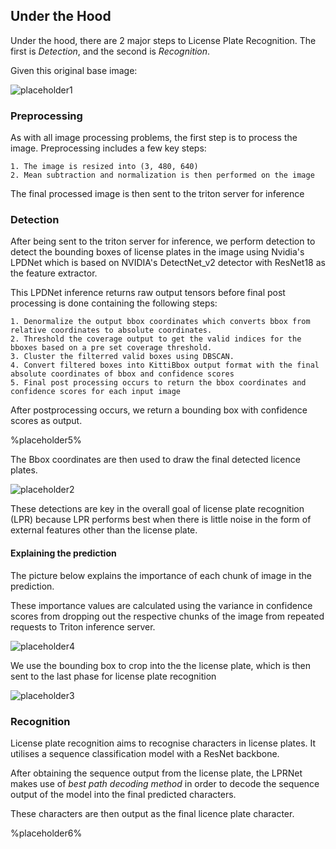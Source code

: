 ## Under the Hood

Under the hood, there are 2 major steps to License Plate Recognition. The first is _Detection_, and the second is _Recognition_.

Given this original base image:

![placeholder1](%placeholder1%)

### Preprocessing

As with all image processing problems, the first step is to process the image.
Preprocessing includes a few key steps:

    1. The image is resized into (3, 480, 640)
    2. Mean subtraction and normalization is then performed on the image

The final processed image is then sent to the triton server for inference

### Detection

After being sent to the triton server for inference, we perform detection to detect the bounding boxes of license plates in the image using Nvidia's LPDNet which is based on NVIDIA's DetectNet_v2 detector with ResNet18 as the feature extractor.

This LPDNet inference returns raw output tensors before final post processing is done containing the following steps:

    1. Denormalize the output bbox coordinates which converts bbox from relative coordinates to absolute coordinates.
    2. Threshold the coverage output to get the valid indices for the bboxes based on a pre set coverage threshold.
    3. Cluster the filterred valid boxes using DBSCAN.
    4. Convert filtered boxes into KittiBbox output format with the final absolute coordinates of bbox and confidence scores
    5. Final post processing occurs to return the bbox coordinates and confidence scores for each input image

After postprocessing occurs, we return a bounding box with confidence scores as output.

%placeholder5%

The Bbox coordinates are then used to draw the final detected licence plates.

![placeholder2](%placeholder2%)

These detections are key in the overall goal of license plate recognition (LPR) because LPR performs best when there is little noise in the form of external features other than the license plate.

#### Explaining the prediction

The picture below explains the importance of each chunk of image in the prediction.

These importance values are calculated using the variance in confidence scores from dropping out the respective chunks of the image from repeated requests to Triton inference server.

![placeholder4](%placeholder4%)

We use the bounding box to crop into the the license plate, which is then sent to the last phase for license plate recognition

![placeholder3](%placeholder3%)

### Recognition

License plate recognition aims to recognise characters in license plates. It utilises a sequence classification model with a ResNet backbone.

After obtaining the sequence output from the license plate, the LPRNet makes use of _best path decoding method_ in order to decode the sequence output of the model into the final predicted characters.

These characters are then output as the final licence plate character.

%placeholder6%
